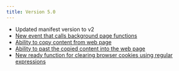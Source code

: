 ```yaml
---
title: Version 5.0
---
```


- Updated manifest version to v2
- [New event that calls background page functions](/documentation/actions/bg-function)
- [Ability to copy content from web page](/documentation/actions/copy)
- [Ability to past the copied content into the web page](/documentation/actions/copy)
- [New ready function for clearing browser cookies using regular expressions](/documentation/functions/clear-cookies)
